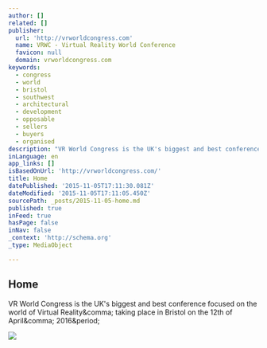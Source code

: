 ```yaml
---
author: []
related: []
publisher:
  url: 'http://vrworldcongress.com'
  name: VRWC - Virtual Reality World Conference
  favicon: null
  domain: vrworldcongress.com
keywords:
  - congress
  - world
  - bristol
  - southwest
  - architectural
  - development
  - opposable
  - sellers
  - buyers
  - organised
description: "VR World Congress is the UK's biggest and best conference focused on the world of Virtual Reality, taking place in Bristol on the 12th of April, 2016."
inLanguage: en
app_links: []
isBasedOnUrl: 'http://vrworldcongress.com/'
title: Home
datePublished: '2015-11-05T17:11:30.081Z'
dateModified: '2015-11-05T17:11:05.450Z'
sourcePath: _posts/2015-11-05-home.md
published: true
inFeed: true
hasPage: false
inNav: false
_context: 'http://schema.org'
_type: MediaObject

---
```

<article style=""><h1>Home</h1><p>VR World Congress is the UK's biggest and best conference focused on the world of Virtual Reality&amp;comma; taking place in Bristol on the 12th of April&amp;comma; 2016&amp;period;</p><img src="http://vrworldcongress.com/assets/Images/tall2.jpg" /></article>